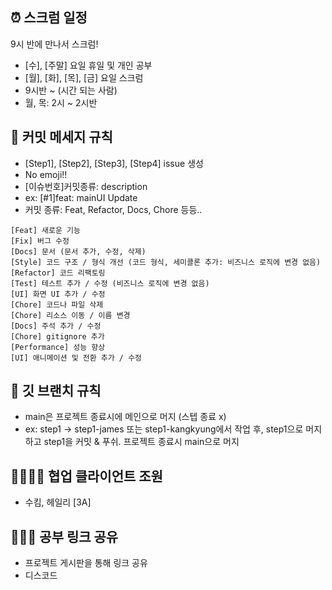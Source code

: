 ## ⏰ 스크럼 일정

9시 반에 만나서 스크럼!

- [수], [주말] 요일 휴일 및 개인 공부
- [월], [화], [목], [금] 요일 스크럼
- 9시반 ~ (시간 되는 사람)
- 월, 목: 2시 ~ 2시반

## 💬 커밋 메세지 규칙

- [Step1], [Step2], [Step3], [Step4] issue 생성
- No emoji!!
- [이슈번호]커밋종류: description
- ex: [#1]feat: mainUI Update
- 커밋 종류: Feat, Refactor, Docs, Chore 등등..

```
[Feat] 새로운 기능
[Fix] 버그 수정 
[Docs] 문서 (문서 추가, 수정, 삭제)
[Style] 코드 구조 / 형식 개선 (코드 형식, 세미콜론 추가: 비즈니스 로직에 변경 없음)
[Refactor] 코드 리팩토링 
[Test] 테스트 추가 / 수정 (비즈니스 로직에 변경 없음) 
[UI] 화면 UI 추가 / 수정
[Chore] 코드나 파일 삭제 
[Chore] 리소스 이동 / 이름 변경 
[Docs] 주석 추가 / 수정 
[Chore] gitignore 추가
[Performance] 성능 향상
[UI] 애니메이션 및 전환 추가 / 수정
```

## 🌳 깃 브랜치 규칙

- main은 프로젝트 종료시에 메인으로 머지 (스텝 종료 x)
- ex: step1 → step1-james 또는 step1-kangkyung에서 작업 후, step1으로 머지하고 step1을 커밋 & 푸쉬. 프로젝트 종료시 main으로 머지

## 👩‍👩‍👧‍👦 협업 클라이언트 조원

- 수킴, 헤일리 [3A]

## 🧑🏻‍💻 공부 링크 공유

- 프로젝트 게시판을 통해 링크 공유
- 디스코드
